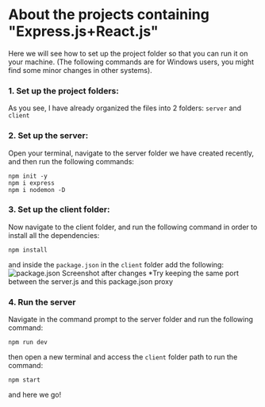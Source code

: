 # About the projects containing "Express.js+React.js"

Here we will see how to set up the project folder so that you can run it on your machine.
(The following commands are for Windows users, you might find some minor changes in other systems).

### 1. Set up the project folders:
As you see, I have already organized the files into 2 folders: `server` and `client`

### 2. Set up the server:
Open your terminal, navigate to the server folder we have created recently, and then run the following commands:
```
npm init -y
npm i express
npm i nodemon -D
```


### 3. Set up the client folder:
Now navigate to the client folder, and run the following command in order to install all the dependencies:
```
npm install
```
and inside the `package.json` in the `client` folder add the following:
![package.json Screenshot after changes](https://github.com/MohamedReda2003/Javascript-fullstack-dev-instructive-projects/assets/61638355/908024fd-53d7-46cc-a0c0-8dca990f370f)
*Try keeping the same port between the server.js and this package.json proxy

### 4. Run the server
Navigate in the command prompt to the server folder and run the following command:
```
npm run dev
```
then  open a new terminal and access the `client` folder path to run the command:
```
npm start
```
and here we go!